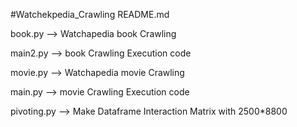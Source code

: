 #Watchekpedia_Crawling README.md

book.py --> Watchapedia book Crawling

main2.py --> book Crawling Execution code

movie.py --> Watchapedia movie Crawling

main.py --> movie Crawling Execution code

pivoting.py --> Make Dataframe Interaction Matrix with 2500*8800
